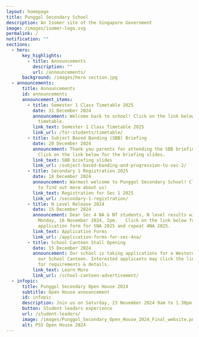 ```yaml
---
layout: homepage
title: Punggol Secondary School
description: An Isomer site of the Singapore Government
image: /images/isomer-logo.svg
permalink: /
notification: ""
sections:
  - hero:
      key_highlights:
        - title: Announcements
          description: ""
          url: /announcements/
      background: /images/hero section.jpg
  - announcements:
      title: Announcements
      id: announcements
      announcement_items:
        - title: Semester 1 Class Timetable 2025
          date: 31 December 2024
          announcement: Welcome back to school! Click on the link below for your class
            timetable.
          link_text: Semester 1 Class Timetable 2025
          link_url: /for-students/timetable/
        - title: Subject Based Banding (SBB) Briefing
          date: 20 December 2024
          announcement: Thank you parents for attending the SBB briefing this morning.
            Click on the link below for the briefing slides.
          link_text: SBB briefing slides
          link_url: /subject-based-banding-and-progression-to-sec-2/
        - title: Secondary 1 Registration 2025
          date: 18 December 2024
          announcement: Warmest welcome to Punggol Secondary School! Click the link below
            to find out more about us!
          link_text: Registration for Sec 1 2025
          link_url: /secondary-1-registration/
        - title: N Level Release 2024
          date: 15 December 2024
          announcement: Dear Sec 4 NA & NT students, N level results will be released on
            Monday, 16 November 2024, 2pm.   Click on the link below for
            application form for 5NA 2025 and repeat 4NA 2025.
          link_text: Application Forms
          link_url: /application-forms-for-sec-4na/
        - title: School Canteen Stall Opening
          date: 15 December 2024
          announcement: Our school is taking applications for a Western Halal stall for
            our School Canteen. Interested applicants may click the link below
            for requirements & details.
          link_text: Learn More
          link_url: /school-canteen-advertisement/
  - infopic:
      title: Punggol Secondary Open House 2024
      subtitle: Open House announcement
      id: infopic
      description: Join us on Saturday, 23 November 2024 9am to 1.30pm
      button: Student leaders experience
      url: /student-leaders/
      image: /images/Punggol_Secondary_Open_House_2024_Final_website.png
      alt: PSS Open House 2024
---
```

